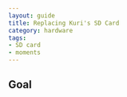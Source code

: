 ```yaml
---
layout: guide
title: Replacing Kuri's SD Card
category: hardware
tags: 
- SD card
- moments
---
```


## Goal